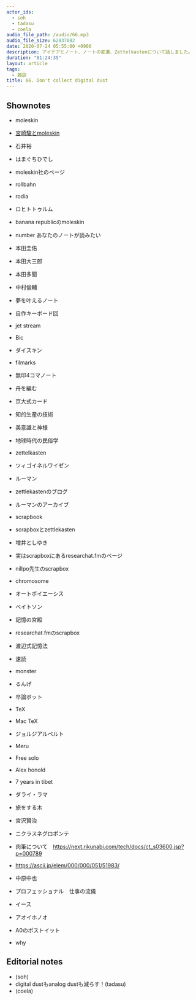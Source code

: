 ```yaml
---
actor_ids:
  - soh
  - tadasu
  - coela
audio_file_path: /audio/66.mp3
audio_file_size: 62837082
date: 2020-07-24 05:55:00 +0900
description: アイデアとノート、ノートの変遷、Zettelkastenについて話しました。
duration: "01:24:35"
layout: article
tags:
  - 雑談
title: 66. Don't collect digital dust
---
```


## Shownotes

- moleskin
- [宮崎駿とmoleskin](https://twitter.com/machizo3000/status/797820597552021504)
- 石井裕
- はまぐちひでし
- moleskin社のページ
- rollbahn
- rodia
- ロヒトトゥルム
- banana republicのmoleskin
- number あなたのノートが読みたい
- 本田圭佑
- 本田大三郎
- 本田多聞
- 中村俊輔
- 夢を叶えるノート
- 自作キーボード回
- jet stream
- Bic
- ダイスキン
- filmarks
- 無印4コマノート
- 舟を編む
- 京大式カード
- 知的生産の技術
- 美意識と神様
- 地球時代の民俗学
- zettelkasten
- ツィゴイネルワイゼン
- ルーマン 
- zettlekastenのブログ
- ルーマンのアーカイブ
- scrapbook
- scrapboxとzettlekasten
- 増井としゆき
- 実はscrapboxにあるresearchat.fmのページ
- nillpo先生のscrapbox
- chromosome
- オートポイエーシス
- ベイトソン
- 記憶の宮殿
- researchat.fmのscrapbox
- 渡辺式記憶法
- 速読
- monster
- るんげ
- 卒論ボット
- TeX
- Mac TeX
- ジョルジアルベルト
- Meru
- Free solo
- Alex honold
- 7 years in tibet
- ダライ・ラマ
- 旅をする木
- 宮沢賢治
- ニクラスネグロポンテ
- 肉筆について　https://next.rikunabi.com/tech/docs/ct_s03600.jsp?p=000789
- https://ascii.jp/elem/000/000/051/51983/
- 中原中也

- プロフェッショナル　仕事の流儀
- イース
- アオイホノオ
- A0のポストイット
- why

## Editorial notes
- (soh)
- digital dustもanalog dustも減らす！(tadasu)
- (coela)
